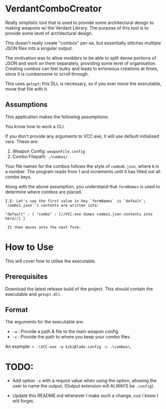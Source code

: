 # VerdantComboCreator
Really simplistic tool that is used to provide some architectural design to making weapons w/ the Verdant Library.
The purpose of this tool is to provide some level of architectural design.

This doesn't really create "combos" per-se, but essentially stitches multiple JSON files into a singular output.

The motivation was to allow modders to be able to split dense portions of JSON and work on them separately, providing some level of organisation.
Creating combos can feel bulky and leads to erroneous creations at times, since it is cumbersome to scroll through.

This uses `getopt`; this DLL is necessary, so if you ever move the executable, move that file with it.

## Assumptions

This application makes the following assumptions:

You know how to work a CLI.

If you don't provide any arguments to VCC.exe, it will use default initialised vars.
These are:
1. Weapon Config: `weaponFile.config`
2. Combo Filepath: `./combos/`


Your file names for the combos follows the style of `comboN.json`, where `N` is a number. 
The program reads from 1 and increments until it has filled out all combo keys.

Along with the above assumption, you understand that `formNames` is used to determine where combos are placed.

    I.E: Let's say the first value in key `formNames` is `default`;
    `combo1.json`'s contents are written into:
    
    "default" : { "combo" : [//VCC.exe dumps combo1.json contents into here//] } 
    
     It then moves onto the next form.

# How to Use

This will cover how to utilise the executable.

## Prerequisites
Download the latest release build of the project.
This should contain the executable and `getopt.dll`.

## Format

The arguments for the executable are:
- `-w` : Provide a path & file to the main weapon config.
- `-c` : Provide the path to where you keep your combo files.

An example: `> .\VCC.exe -w kikiBlade.config -c .\combos\`.

# TODO:
- Add option `-o` with a require value when using the option, allowing the user to name the output.
  (Output extension will ALWAYS be `.config`).
  
- Update this README.md whenever I make such a change, cuz I know I will forget.
